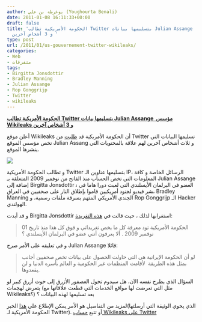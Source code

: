 ```yaml
---
author: يوغرطة بن علي (Youghourta Benali)
date: 2011-01-08 16:11:33+00:00
draft: false
title: 'الحكومة الأمريكية تطالب Twitter بتسليمها بيانات Julian Assange  مؤسس Wikileaks
  و 3 أشخاص آخرين '
type: post
url: /2011/01/us-gouvernement-twitter-wikileaks/
categories:
- Web
- متفرقات
tags:
- Birgitta Jonsdottir
- Bradley Manning
- Julian Assange
- Rop Gonggrijp
- Twitter
- wikileaks
---
```


**[الحكومة الأمريكية تطالب Twitter بتسليمها بيانات Julian Assange  مؤسس Wikileaks و 3 أشخاص آخرين](https://www.it-scoop.com/2011/01/us-gouvernement-twitter-wikileaks)**


أعلن موقع Wikileaks أن الحكومة الأمريكية قد [طلبت](http://news.cnet.com/8301-31921_3-20027893-281.html) من Twitter تسليمها البيانات التي تخص مؤسس الموقع Julian Assang و ثلاث أشخاص آخرين لهم علاقة بالمحتويات التي ينشرها الموقع.

[![](https://www.it-scoop.com/wp-content/uploads/2011/01/wikileaks-twitter-300x196.jpg)
](https://www.it-scoop.com/2011/01/us-gouvernement-twitter-wikileaks)

و تطالب الحكومة الأمريكية Twitter بتسليمها عناوين الـ IP، الرسائل الخاصة و كافة المعلومات التي تخص الحساب منذ الفاتح من نوفمبر 2009 المتعلقة بـ Julian Assange إضافة إلى Birgitta Jonsdottir العضو في البرلمان الأيسلندي التي لعبت دورا هاما في نشر فيديو لجنود أمريكيين قاموا بإطلاق النار على صحفيين في العراق، Bradley Manning الجندي الأمريكي المتهم بسرقة ملفات رسمية، و Rop Gonggrijp الـ Hacker الهولندي.

و قد أبدت Birgitta Jonsdottir استغرابها لذلك ، حيث قالت في [هذه التغريدة](http://twitter.com/birgittaj/status/23471614335123456):


<blockquote>الحكومة الأمريكية تود معرفة كل ما يخص تغريداتي و فوق كل هذا منذ تاريخ 01 نوفمبر 2009 . ألا يعرفون أنني عضو في البرلمان الأيسلندي ؟</blockquote>


و في تعليقه على الأمر صرح Julian Assange قائلا:


<blockquote>لو أن الحكومة الإيرانية هي التي حاولت الحصول على بيانات تخص صحفيين أجانب بمثل هذه الطريقة  لأقامت المنظمات غير الحكومية و العالم بأسره الدنيا و لن يقعدوها.</blockquote>


السؤال الذي يطرح نفسه الآن، هل سيدوم تحول العصفور الأزرق إلى حوت أزرق كبير لو يتعرض لهجمات (مثل التي تعرضت لها مواقع الخدمات التي قطعت علاقاتها مع Wikileaks؟) بعد تسليمها لهذه البيانات ؟

لمزيد من التفاصيل هو الأمر يمكن الإطلاع على [هذا](http://www.salon.com/news/wikileaks/index.html?story=/opinion/greenwald/2011/01/07/twitter) الخبر(الذي يحوي الوثيقة التي أرسلتها الحكومة الأمريكية لـ Twitter). أو تتبع [حساب Wikileaks على Twitter](http://twitter.com/WikiLeaks)
